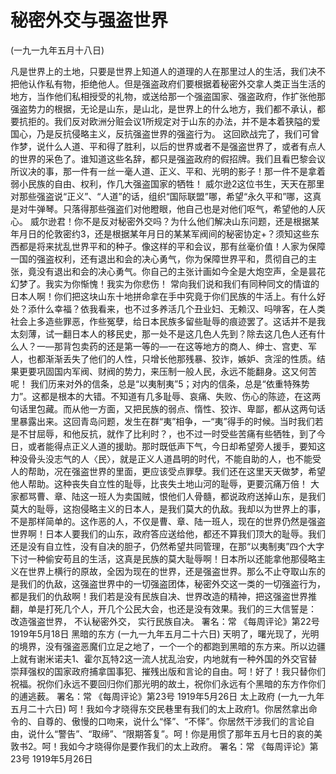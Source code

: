 # 秘密外交与强盗世界

(一九一九年五月十八日)

凡是世界上的土地，只要是世界上知道人的道理的人在那里过人的生活，我们决不把他认作私有物，拒绝他人。但是强盗政府们要根据着秘密外交拿人类正当生活的地方，当作他们私相授受的礼物，或送给那一个强盗国家、强盗政府，作扩张他那强盗势力的根据，无论是山东，是山北，是世界上的什么地方，我们都不承认，都要抗拒的。我们反对欧洲分赃会议1所规定对于山东的办法，并不是本着狭隘的爱国心，乃是反抗侵略主义，反抗强盗世界的强盗行为。
这回欧战完了，我们可曾作梦，说什么人道、平和得了胜利，以后的世界或者不是强盗世界了，或者有点人的世界的采色了。谁知道这些名辞，都只是强盗政府的假招牌。我们且看巴黎会议所议决的事，那一件有一丝一毫人道、正义、平和、光明的影子！那一件不是拿着弱小民族的自由、权利，作几大强盗国家的牺牲！
威尔逊2这位书生，天天在那里对那些强盗说“正义”、“人道”的话，组织“国际联盟”哪，希望“永久平和”哪，这真是对牛弹琴。只落得那些强盗们对他瞪眼，他自己也是对他们呕气，希望他的人灰心。
威尔逊君！你不是反对秘密外交吗？为什么他们解决山东问题，还是根据某年月日的伦敦密约3，还是根据某年月日的某某军阀间的秘密协定+？须知这些东西都是将来扰乱世界平和的种子。像这样的平和会议，那有丝毫价值！人家为保障一国的强盗权利，还有退出和会的决心勇气，你为保障世界平和，贯彻自己的主张，竟没有退出和会的决心勇气。你自己的主张计画如今全是大炮空声，全是昙花幻梦了。我实为你惭愧！我实为你悲伤！
常向我们说和我们有同种同文的情谊的日本人啊！你们把这块山东十地拼命拿在手中究竟于你们民族的牛活上。有什么好处？添什么幸福？依我看来，也不过多养活几个丑业妇、无赖汉、吗啡客，在人类社会上多造些罪恶，作些冤孽，给日本民族多留些耻辱的痕迹罢了。这话并不是我太刻薄，试一翻日本人的移民史，那一处不是这几色人先到？除去这几色人还有什么人？一—那背包卖药的还是第一等的—一在这等地方的商人、绅士、宫吏、军人，也都渐渐丢失了他们的人性，只增长他那残暴、狡诈，嫉妒、贪淫的性质。结果更要巩固国内军阀、财阀的势力，来压制一般人民，永远不能翻身。这又何苦呢！
我们历来对外的信条，总是“以夷制夷”5；对内的信条，总是“依重特殊势力”。这都是根本的大错。不知道有几多耻辱、哀痛、失败、伤心的陈迹，在这两句话里包藏。而从他一方面，又把民族的弱点、惰性、狡诈、卑鄙，都从这两句话里暴露出来。这回青岛问题，发生在群“夷”相争，一“夷”得手的时候。当时我们若是不甘屈辱，和他反抗，就作了比利时？，也不过一时受些苦痛有些牺牲，到了今日，或者能得点正义人道的援助。那时既低声下气，今日却希望旁人援手，要知这种没骨头没志气的人〈民〉，就是正义人道昌明的时代，不能自助的人，也不能受人的帮助，况在强盗世界的里面，更应该受点罪孽。我们还在这里天天做梦，希望他人帮助。这种丧失自立性的耻辱，比丧失土地山河的耻辱，更要沉痛万倍！
大家都骂曹、章、陆这一班人为卖国贼，恨他们人骨髓，都说政府送掉山东，是我们莫大的耻辱，这抱侵略主义的日本人，是我们莫大的仇敌。我却以为世界上的事，不是那样简单的。这作恶的人，不仅是曹、章、陆一班人，现在的世界仍然是强盗世界啊！日本人要我们的山东，政府答应送给他，都还不算我们顶大的耻辱。我们还是没有自立性，没有自决的胆子，仍然希望共同管理，在那“以夷制夷”四个大字下讨一种偷安苟且的生活，这真是民族的莫大耻辱啊！日本所以还能拿他那侵略主义在世界上横行的原故，全因为现在的世界，还是强盗世界。那么不止夺取山东的是我们的仇敌，这强盗世界中的一切强盗团体，秘密外交这一类的一切强盗行为，都是我们的仇敌啊！我们若是没有民族自决、世界改造的精神，把这强盗世界推翻，单是打死几个人，开几个公民大会，也还是没有效果。我们的三大信誓是：
改造强盗世界，
不认秘密外交，
实行民族自决。
署名：常
《每周评论》第22号
1919年5月18日
黑暗的东方
(一九一九年五月二十六日)
天明了，曙光现了，光明的境界，没有强盗恶魔们立足之地了，一个一个的都跑到黑暗的东方来。所以边疆上就有谢米诺夫1、霍尔瓦特2这一流人扰乱治安，内地就有一种外国的外交官替崇拜强权的国家政府捕拿国事犯、摧残出版和言论的自由。呵！好了！我只替你们祝福。祝你们永远不要回归你们那光明的故土，祝你们永远有个黑暗的东方作你们的逋逃薮。
署名：常
《每周评论》第23号
1919年5月26日
太上政府
(一九一九年五月二十六日)
呵！我如今才晓得东交民巷里有我们的太上政府1。你居然拿出命令的、自尊的、傲慢的口吻来，说什么“怿”、“不怿”。你居然干涉我们的言论自由，说什么“警告”、“取缔”、“限期答复”。呵！你是用惯了那年五月七日的哀的美敦书2。呵！我如今才晓得你是要作我们的太上政府。
署名：常
《每周评论》第23号
1919年5月26日
